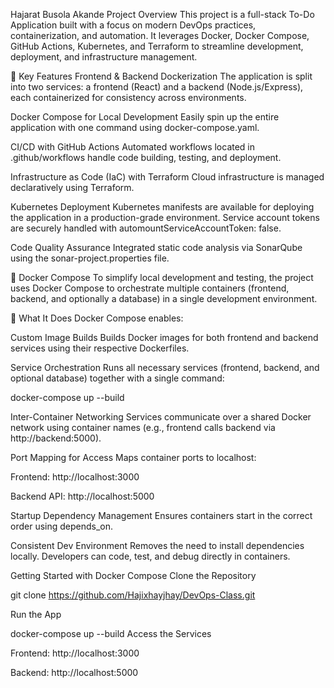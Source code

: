 Hajarat Busola Akande
Project Overview
This project is a full-stack To-Do Application built with a focus on modern DevOps practices, containerization, and automation. It leverages Docker, Docker Compose, GitHub Actions, Kubernetes, and Terraform to streamline development, deployment, and infrastructure management.

🚀 Key Features
Frontend & Backend Dockerization
The application is split into two services: a frontend (React) and a backend (Node.js/Express), each containerized for consistency across environments.

Docker Compose for Local Development
Easily spin up the entire application with one command using docker-compose.yaml.

CI/CD with GitHub Actions
Automated workflows located in .github/workflows handle code building, testing, and deployment.

Infrastructure as Code (IaC) with Terraform
Cloud infrastructure is managed declaratively using Terraform.

Kubernetes Deployment
Kubernetes manifests are available for deploying the application in a production-grade environment. Service account tokens are securely handled with automountServiceAccountToken: false.

Code Quality Assurance
Integrated static code analysis via SonarQube using the sonar-project.properties file.

🐳 Docker Compose
To simplify local development and testing, the project uses Docker Compose to orchestrate multiple containers (frontend, backend, and optionally a database) in a single development environment.

🔧 What It Does
Docker Compose enables:

Custom Image Builds
Builds Docker images for both frontend and backend services using their respective Dockerfiles.

Service Orchestration
Runs all necessary services (frontend, backend, and optional database) together with a single command:

docker-compose up --build

Inter-Container Networking
Services communicate over a shared Docker network using container names (e.g., frontend calls backend via http://backend:5000).

Port Mapping for Access
Maps container ports to localhost:

Frontend: http://localhost:3000

Backend API: http://localhost:5000

Startup Dependency Management
Ensures containers start in the correct order using depends_on.

Consistent Dev Environment
Removes the need to install dependencies locally. Developers can code, test, and debug directly in containers.

 Getting Started with Docker Compose
Clone the Repository

git clone https://github.com/Hajixhayjhay/DevOps-Class.git

Run the App

docker-compose up --build
Access the Services

Frontend: http://localhost:3000

Backend: http://localhost:5000

